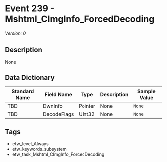 # Event 239 - Mshtml_CImgInfo_ForcedDecoding
###### Version: 0

## Description
None

## Data Dictionary
|Standard Name|Field Name|Type|Description|Sample Value|
|---|---|---|---|---|
|TBD|DwnInfo|Pointer|None|`None`|
|TBD|DecodeFlags|UInt32|None|`None`|

## Tags
* etw_level_Always
* etw_keywords_subsystem
* etw_task_Mshtml_CImgInfo_ForcedDecoding